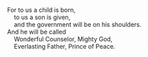 
For to us a child is born,  
    to us a son is given,  
    and the government will be on his shoulders.  
And he will be called  
    Wonderful Counselor, Mighty God,  
    Everlasting Father, Prince of Peace.